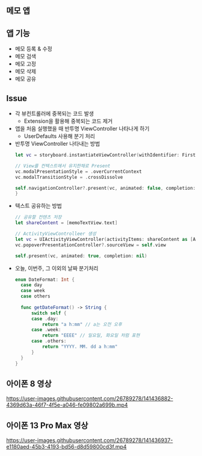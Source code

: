 ## 메모 앱

## 앱 기능
- 메모 등록 & 수정
- 메모 검색
- 메모 고정
- 메모 삭제
- 메모 공유

## Issue
- 각 뷰컨트롤러에 중복되는 코드 발생
  - Extension을 활용해 중복되는 코드 제거
- 앱을 처음 실행했을 때 반투명 ViewController 나타나게 하기
    - UserDefaults 사용해 분기 처리
- 반투명 ViewController 나타내는 방법
  ``` Swift
  let vc = storyboard.instantiateViewController(withIdentifier: FirstViewController.identifier) as! FirstViewController

  // View를 컨텍스트에서 유지한채로 Present
  vc.modalPresentationStyle = .overCurrentContext
  vc.modalTransitionStyle = .crossDissolve
  
  self.navigationController?.present(vc, animated: false, completion: nil)
  }
  ```
- 텍스트 공유하는 방법
  ``` Swift
  // 공유할 컨텐츠 저장
  let shareContent = [memoTextView.text]
  
  // ActivityViewControlleer 생성
  let vc = UIActivityViewController(activityItems: shareContent as [Any], applicationActivities: nil)
  vc.popoverPresentationController?.sourceView = self.view
  
  self.present(vc, animated: true, completion: nil)
  ```
- 오늘, 이번주, 그 이외의 날짜 분기처리
  ``` Swift
  enum DateFormat: Int {
    case day
    case week
    case others
    
    func getDateFormat() -> String {
        switch self {
        case .day:
            return "a h:mm" // a는 오전 오후
        case .week:
            return "EEEE" // 일요일, 화요일 처럼 표현
        case .others:
            return "YYYY. MM. dd a h:mm"
        }
    }
  }
  ```


## 아이폰 8 영상



https://user-images.githubusercontent.com/26789278/141436882-4369d63a-46f7-4f5e-a046-fe09802a699b.mp4


## 아이폰 13 Pro Max 영상



https://user-images.githubusercontent.com/26789278/141436937-e1180aed-45b3-4193-bd56-d8d59800cd3f.mp4

